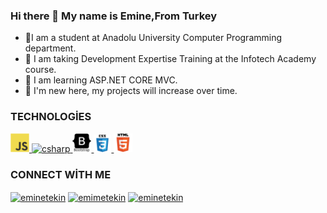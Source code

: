 ### Hi there 👋 My name is Emine,From Turkey


- 🔭I am a student at Anadolu University Computer Programming department.
- 🌱 I am taking Development Expertise Training at the Infotech Academy course.
- 🌱 I am learning ASP.NET CORE MVC.
- 🤔 I'm new here, my projects will increase over time.

### TECHNOLOGİES
<p align="left"> 
<a href="https://developer.mozilla.org/en-US/docs/Web/JavaScript" target="_blank" rel=”noopener”> <img src="https://raw.githubusercontent.com/devicons/devicon/master/icons/javascript/javascript-original.svg" alt="javascript" width="30" height="30"/> </a> 
 <a href="https://docs.microsoft.com/en-us/dotnet/csharp/" target="_blank" rel=”noopener”> <img src="https://seeklogo.com/images/C/c-sharp-c-logo-02F17714BA-seeklogo.com.png" alt="csharp" width="27" height="30"/> </a>
<a href="https://getbootstrap.com" target="_blank" rel=”noopener”> <img src="https://raw.githubusercontent.com/devicons/devicon/master/icons/bootstrap/bootstrap-plain-wordmark.svg" alt="bootstrap" width="30" height="30"/> </a>
<a href="https://www.w3schools.com/css/" target="_blank" rel=”noopener”> <img src="https://raw.githubusercontent.com/devicons/devicon/master/icons/css3/css3-original-wordmark.svg" alt="css3" width="28" height="28"/> </a> 
<a href="https://www.w3.org/html/" target="_blank" rel=”noopener”> <img src="https://raw.githubusercontent.com/devicons/devicon/master/icons/html5/html5-original-wordmark.svg" alt="html5" width="30" height="30"/> </a> 




### CONNECT WİTH ME

</div>

<p align="left">
<a href="https://www.linkedin.com/in/emine-tekin-5b1095250/" target="blank" rel=”noopener”><img align="center" src="https://upload.wikimedia.org/wikipedia/commons/thumb/c/ca/LinkedIn_logo_initials.png/640px-LinkedIn_logo_initials.png" alt="eminetekin" height="30" width="30" /></a>
<a href="https://instagram.com/eminetekin_97" target="blank" rel=”noopener”><img align="center" src="https://upload.wikimedia.org/wikipedia/commons/thumb/e/e7/Instagram_logo_2016.svg/1200px-Instagram_logo_2016.svg.png" alt="emimetekin" height="30" width="30" /></a>
<a href="eminetkn.97@gmail.com"  target="_blank"><img align="center" src="https://static-00.iconduck.com/assets.00/gmail-icon-1024x1024-09wrt8am.png" alt="eminetekin" height="30" width="30"></a
</p>

